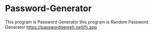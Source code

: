 # Password-Generator
This program is Password Generator this program is  Random Password Generator 
https://passwordgenreh.netlify.app
